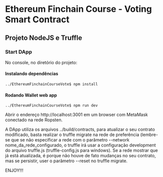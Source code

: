 # Ethereum Finchain Course - Voting Smart Contract

## Projeto NodeJS e Truffle

### Start DApp
No console, no diretório do projeto:

#### Instalando dependências

`../EthereumFinchainCourseVote$ npm install`

#### Rodando Wallet web app
`../EthereumFinchainCourseVote$ npm run dev`

Abrir o endereço http://localhost:3001 em um browser com MetaMask conectado na rede Ropsten.

A DApp utiliza os arquivos ../build/contracts, para atualizar o seu contrato modificado, basta realizar o truffle migrate na rede de preferência (lembre-se que se não especificar a rede com o parâmetro --network nome_da_rede_configurado, o truffle irá usar a configuração development do arquivo truffle.js (truffle-config.js para windows). Se a rede mostrar que já está atualizada, é porque não houve de fato mudanças no seu contrato, mas se persistir, user o parâmetro --reset no truffle migrate.

ENJOY!!!

